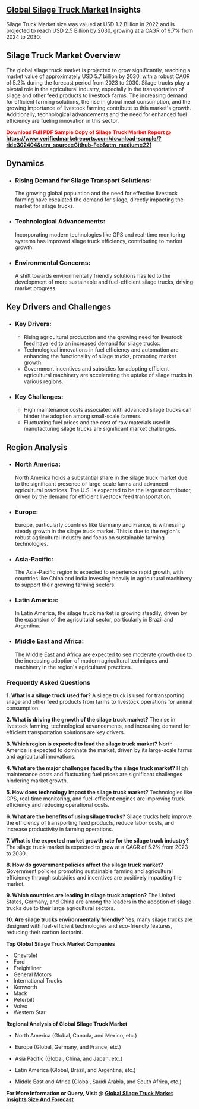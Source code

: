 <h2><a href="https://www.verifiedmarketreports.com/download-sample/?rid=302404&amp;utm_source=Github&amp;utm_medium=221" target="_blank">Global Silage Truck Market</a> Insights</h2><p>Silage Truck Market size was valued at USD 1.2 Billion in 2022 and is projected to reach USD 2.5 Billion by 2030, growing at a CAGR of 9.7% from 2024 to 2030.</p><p> <h2>Silage Truck Market Overview</h2> <p>The global silage truck market is projected to grow significantly, reaching a market value of approximately USD 5.7 billion by 2030, with a robust CAGR of 5.2% during the forecast period from 2023 to 2030. Silage trucks play a pivotal role in the agricultural industry, especially in the transportation of silage and other feed products to livestock farms. The increasing demand for efficient farming solutions, the rise in global meat consumption, and the growing importance of livestock farming contribute to this market's growth. Additionally, technological advancements and the need for enhanced fuel efficiency are fueling innovation in this sector.</p> <p><strong><p><span class=""><span style="color: #ff0000;"><strong>Download Full PDF Sample Copy of Silage Truck Market Report</strong> @ </span><a href="https://www.verifiedmarketreports.com/download-sample/?rid=302404&amp;utm_source=Github-Feb&amp;utm_medium=221" target="_blank">https://www.verifiedmarketreports.com/download-sample/?rid=302404&amp;utm_source=Github-Feb&amp;utm_medium=221</a></span></p></strong></p> <h2>Dynamics</h2> <ul> <li><h3>Rising Demand for Silage Transport Solutions:</h3> The growing global population and the need for effective livestock farming have escalated the demand for silage, directly impacting the market for silage trucks.</li> <li><h3>Technological Advancements:</h3> Incorporating modern technologies like GPS and real-time monitoring systems has improved silage truck efficiency, contributing to market growth.</li> <li><h3>Environmental Concerns:</h3> A shift towards environmentally friendly solutions has led to the development of more sustainable and fuel-efficient silage trucks, driving market progress.</li> </ul> <h2>Key Drivers and Challenges</h2> <ul> <li><h3>Key Drivers:</h3> <ul> <li>Rising agricultural production and the growing need for livestock feed have led to an increased demand for silage trucks.</li> <li>Technological innovations in fuel efficiency and automation are enhancing the functionality of silage trucks, promoting market growth.</li> <li>Government incentives and subsidies for adopting efficient agricultural machinery are accelerating the uptake of silage trucks in various regions.</li> </ul> </li> <li><h3>Key Challenges:</h3> <ul> <li>High maintenance costs associated with advanced silage trucks can hinder the adoption among small-scale farmers.</li> <li>Fluctuating fuel prices and the cost of raw materials used in manufacturing silage trucks are significant market challenges.</li> </ul> </li> </ul> <h2>Region Analysis</h2> <ul> <li><h3>North America:</h3> North America holds a substantial share in the silage truck market due to the significant presence of large-scale farms and advanced agricultural practices. The U.S. is expected to be the largest contributor, driven by the demand for efficient livestock feed transportation.</li> <li><h3>Europe:</h3> Europe, particularly countries like Germany and France, is witnessing steady growth in the silage truck market. This is due to the region's robust agricultural industry and focus on sustainable farming technologies.</li> <li><h3>Asia-Pacific:</h3> The Asia-Pacific region is expected to experience rapid growth, with countries like China and India investing heavily in agricultural machinery to support their growing farming sectors.</li> <li><h3>Latin America:</h3> In Latin America, the silage truck market is growing steadily, driven by the expansion of the agricultural sector, particularly in Brazil and Argentina.</li> <li><h3>Middle East and Africa:</h3> The Middle East and Africa are expected to see moderate growth due to the increasing adoption of modern agricultural techniques and machinery in the region's agricultural practices.</li> </ul> <h3>Frequently Asked Questions</h3> <p><strong>1. What is a silage truck used for?</strong> A silage truck is used for transporting silage and other feed products from farms to livestock operations for animal consumption.</p> <p><strong>2. What is driving the growth of the silage truck market?</strong> The rise in livestock farming, technological advancements, and increasing demand for efficient transportation solutions are key drivers.</p> <p><strong>3. Which region is expected to lead the silage truck market?</strong> North America is expected to dominate the market, driven by its large-scale farms and agricultural innovations.</p> <p><strong>4. What are the major challenges faced by the silage truck market?</strong> High maintenance costs and fluctuating fuel prices are significant challenges hindering market growth.</p> <p><strong>5. How does technology impact the silage truck market?</strong> Technologies like GPS, real-time monitoring, and fuel-efficient engines are improving truck efficiency and reducing operational costs.</p> <p><strong>6. What are the benefits of using silage trucks?</strong> Silage trucks help improve the efficiency of transporting feed products, reduce labor costs, and increase productivity in farming operations.</p> <p><strong>7. What is the expected market growth rate for the silage truck industry?</strong> The silage truck market is expected to grow at a CAGR of 5.2% from 2023 to 2030.</p> <p><strong>8. How do government policies affect the silage truck market?</strong> Government policies promoting sustainable farming and agricultural efficiency through subsidies and incentives are positively impacting the market.</p> <p><strong>9. Which countries are leading in silage truck adoption?</strong> The United States, Germany, and China are among the leaders in the adoption of silage trucks due to their large agricultural sectors.</p> <p><strong>10. Are silage trucks environmentally friendly?</strong> Yes, many silage trucks are designed with fuel-efficient technologies and eco-friendly features, reducing their carbon footprint.</p> </p><p><strong>Top Global Silage Truck Market Companies</strong></p><div data-test-id=""><p><li>Chevrolet</li><li> Ford</li><li> Freightliner</li><li> General Motors</li><li> International Trucks</li><li> Kenworth</li><li> Mack</li><li> Peterbilt</li><li> Volvo</li><li> Western Star</li></p><div><strong>Regional Analysis of&nbsp;Global Silage Truck Market</strong></div><ul><li dir="ltr"><p dir="ltr">North America&nbsp;(Global, Canada, and Mexico, etc.)</p></li><li dir="ltr"><p dir="ltr">Europe (Global, Germany, and France, etc.)</p></li><li dir="ltr"><p dir="ltr">Asia Pacific&nbsp;(Global, China, and Japan, etc.)</p></li><li dir="ltr"><p dir="ltr">Latin America&nbsp;(Global, Brazil, and Argentina, etc.)</p></li><li dir="ltr">Middle East and Africa&nbsp;(Global, Saudi Arabia, and South Africa, etc.)</li></ul><p><strong>For More Information or Query, Visit @&nbsp;</strong><strong><a href="https://www.verifiedmarketreports.com/product/silage-truck-market/?utm_source=Github&amp;utm_medium=221" target="_blank">Global Silage Truck Market Insights Size And Forecast</a></strong></p></div>

